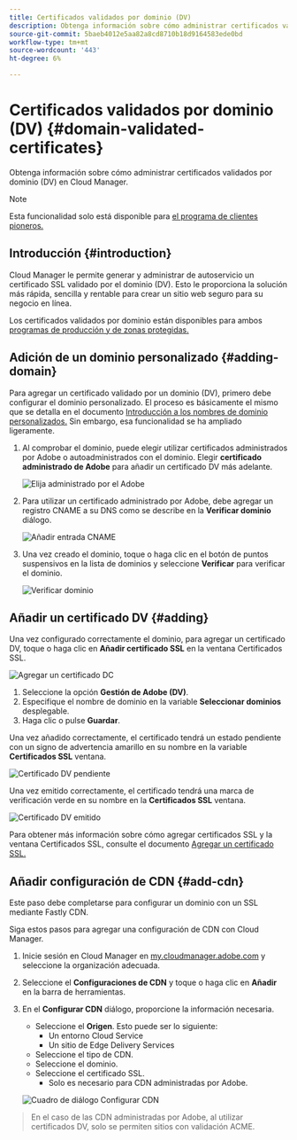 ```yaml
---
title: Certificados validados por dominio (DV)
description: Obtenga información sobre cómo administrar certificados validados por dominio (DV) en Cloud Manager.
source-git-commit: 5baeb4012e5aa82a8cd8710b18d9164583ede0bd
workflow-type: tm+mt
source-wordcount: '443'
ht-degree: 6%

---
```



# Certificados validados por dominio (DV) {#domain-validated-certificates}

Obtenga información sobre cómo administrar certificados validados por dominio (DV) en Cloud Manager.

>[!NOTE]
>
>Esta funcionalidad solo está disponible para [el programa de clientes pioneros.](/help/implementing/cloud-manager/release-notes/current.md#early-adoption)

## Introducción {#introduction}

Cloud Manager le permite generar y administrar de autoservicio un certificado SSL validado por el dominio (DV). Esto le proporciona la solución más rápida, sencilla y rentable para crear un sitio web seguro para su negocio en línea.

Los certificados validados por dominio están disponibles para ambos [programas de producción y de zonas protegidas.](/help/implementing/cloud-manager/getting-access-to-aem-in-cloud/program-types.md)

## Adición de un dominio personalizado {#adding-domain}

Para agregar un certificado validado por un dominio (DV), primero debe configurar el dominio personalizado. El proceso es básicamente el mismo que se detalla en el documento [Introducción a los nombres de dominio personalizados.](/help/implementing/cloud-manager/custom-domain-names/introduction.md) Sin embargo, esa funcionalidad se ha ampliado ligeramente.

1. Al comprobar el dominio, puede elegir utilizar certificados administrados por Adobe o autoadministrados con el dominio. Elegir **certificado administrado de Adobe** para añadir un certificado DV más adelante.

   ![Elija administrado por el Adobe](assets/verify-domain-dialog.png)

1. Para utilizar un certificado administrado por Adobe, debe agregar un registro CNAME a su DNS como se describe en la **Verificar dominio** diálogo.

   ![Añadir entrada CNAME](assets/verify-domain-dialog-adobe-managed.png)

1. Una vez creado el dominio, toque o haga clic en el botón de puntos suspensivos en la lista de dominios y seleccione **Verificar** para verificar el dominio.

   ![Verificar dominio](assets/verify-domain.png)

## Añadir un certificado DV {#adding}

Una vez configurado correctamente el dominio, para agregar un certificado DV, toque o haga clic en **Añadir certificado SSL** en la ventana Certificados SSL.

![Agregar un certificado DC](/help/implementing/cloud-manager/assets/ssl/add-dv-certificate.png)

1. Seleccione la opción **Gestión de Adobe (DV)**.
1. Especifique el nombre de dominio en la variable **Seleccionar dominios** desplegable.
1. Haga clic o pulse **Guardar**.

Una vez añadido correctamente, el certificado tendrá un estado pendiente con un signo de advertencia amarillo en su nombre en la variable **Certificados SSL** ventana.

![Certificado DV pendiente](assets/pending-dv-certificate.png)

Una vez emitido correctamente, el certificado tendrá una marca de verificación verde en su nombre en la **Certificados SSL** ventana.

![Certificado DV emitido](assets/issued-dv-certificate.png)

Para obtener más información sobre cómo agregar certificados SSL y la ventana Certificados SSL, consulte el documento [Agregar un certificado SSL.](add-ssl-certificate.md)

## Añadir configuración de CDN {#add-cdn}

Este paso debe completarse para configurar un dominio con un SSL mediante Fastly CDN.

Siga estos pasos para agregar una configuración de CDN con Cloud Manager.

1. Inicie sesión en Cloud Manager en [my.cloudmanager.adobe.com](https://my.cloudmanager.adobe.com/) y seleccione la organización adecuada.

1. Seleccione el **Configuraciones de CDN** y toque o haga clic en **Añadir** en la barra de herramientas.

1. En el **Configurar CDN** diálogo, proporcione la información necesaria.

   * Seleccione el **Origen**. Esto puede ser lo siguiente:
      * Un entorno Cloud Service
      * Un sitio de Edge Delivery Services
   * Seleccione el tipo de CDN.
   * Seleccione el dominio.
   * Seleccione el certificado SSL.
      * Solo es necesario para CDN administradas por Adobe.

   ![Cuadro de diálogo Configurar CDN](assets/configure-cdn-dialog.png)

>
>
>En el caso de las CDN administradas por Adobe, al utilizar certificados DV, solo se permiten sitios con validación ACME.
